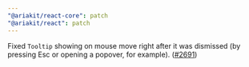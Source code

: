 ```yaml
---
"@ariakit/react-core": patch
"@ariakit/react": patch
---
```


Fixed `Tooltip` showing on mouse move right after it was dismissed (by pressing Esc or opening a popover, for example). ([#2691](https://github.com/ariakit/ariakit/pull/2691))
